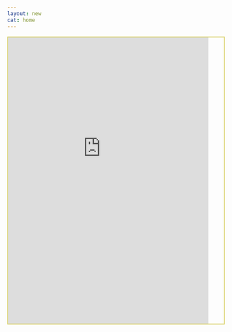 ```yaml
---
layout: new
cat: home
---
```

<div style="border: 2px solid #D5CC5A; overflow: hidden; margin: 15px auto; max-width: 100%; max-height: 100%;">
<iframe scrolling="no" src="http://www.atlantajcc.org/pldb-live/bbyo-co-ed-fall-flag-football-league-37023/?back=pldb_active" style="border: 0px none; margin-left: -36px; height: 812px; margin-top: -150px; width: 100%;">
</iframe>
</div>
